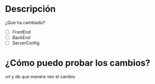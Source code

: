 # Descripción
¿Que ha cambiado?
- [ ] FrontEnd
- [ ] BackEnd
- [ ] ServerConfig

# ¿Cómo puedo probar los cambios?
url y de que manera veo el cambio
